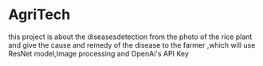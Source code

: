 # AgriTech

this project is about the diseasesdetection from the photo of the rice plant and give the cause and remedy of the disease to the farmer ,which will use ResNet model,Image processing and OpenAi's API Key 
